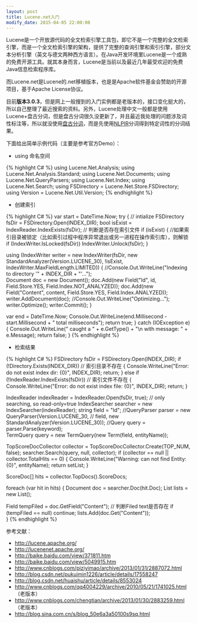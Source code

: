```yaml
---
layout: post
title: Lucene.net入门
modify_date: 2015-04-05 22:00:00
---
```


Lucene是一个开放源代码的全文检索引擎工具包，即它不是一个完整的全文检索引擎，而是一个全文检索引擎的架构，提供了完整的查询引擎和索引引擎，部分文本分析引擎（英文与德文两种西方语言）。在Java开发环境里Lucene是一个成熟的免费开源工具。就其本身而言，Lucene是当前以及最近几年最受欢迎的免费Java信息检索程序库。

而Lucene.net是Lucene的.net移植版本，也是是Apache软件基金会赞助的开源项目，基于Apache License协议。

目前**版本3.0.3**，但是网上一般搜到的入门实例都是老版本的，接口变化挺大的，所以自己整理了最近搜索的资料。另外，Lucene处理中文一般都是使用Lucene+盘古分词，但是盘古分词很久没更新了，并且最近我处理的问题涉及词性标注等，所以就没使用[盘古分词](http://pangusegment.codeplex.com/)，而是先使用[NLPIR](http://ictclas.nlpir.org/)分词得到特定词性的分词结果。

下面给出简单示例代码（主要是参考官方Demo）：

* using 命名空间

{% highlight C# %}
using Lucene.Net.Analysis;
using Lucene.Net.Analysis.Standard;
using Lucene.Net.Documents;
using Lucene.Net.QueryParsers;
using Lucene.Net.Index;
using Lucene.Net.Search;
using FSDirectory = Lucene.Net.Store.FSDirectory;
using Version = Lucene.Net.Util.Version;
{% endhighlight %}

* 创建索引

{% highlight C# %}
var start = DateTime.Now;
try
{
  // intialize
  FSDirectory fsDir = FSDirectory.Open(INDEX_DIR);
  bool isExist = IndexReader.IndexExists(fsDir); // 判断是否存在索引文件
  if (isExist)
  {
    //如果索引目录被锁定（比如索引过程中程序异常退出或另一进程在操作索引库），则解锁
    if (IndexWriter.IsLocked(fsDir))
    IndexWriter.Unlock(fsDir);
  }

  using (IndexWriter writer = new IndexWriter(fsDir, 
    new StandardAnalyzer(Version.LUCENE_30), !isExist,
    IndexWriter.MaxFieldLength.LIMITED))
  {
    //Console.Out.WriteLine("Indexing to directory '" + INDEX_DIR + "'...");                    
    Document doc = new Document();
    doc.Add(new Field("Id", id, Field.Store.YES, Field.Index.NOT_ANALYZED));
    doc.Add(new Field("Content", content, Field.Store.YES, Field.Index.ANALYZED));                    
    writer.AddDocument(doc);
    //Console.Out.WriteLine("Optimizing...");
    writer.Optimize();
    writer.Commit();
  }

  var end = DateTime.Now;
  Console.Out.WriteLine(end.Millisecond - start.Millisecond + " total milliseconds");
  return true;
}
catch (IOException e)
{
  Console.Out.WriteLine(" caught a " + e.GetType() + "\n with message: " + e.Message);
  return false;
}
{% endhighlight %}

* 检索结果

{% highlight C# %}
FSDirectory fsDir = FSDirectory.Open(INDEX_DIR);
if (!Directory.Exists(INDEX_DIR)) // 索引目录不存在
{
  Console.WriteLine("Error: do not exist index dir: {0}", INDEX_DIR);
  return;
}
else if (!IndexReader.IndexExists(fsDir))   // 索引文件不存在
{
  Console.WriteLine("Error: do not exist index file: {0}", INDEX_DIR);
  return;
}

IndexReader indexReader = IndexReader.Open(fsDir, true); // only searching, so read-only=true
IndexSearcher searcher = new IndexSearcher(indexReader);
string field = "Id";
//QueryParser parser = new QueryParser(Version.LUCENE_30, 
//  field, new StandardAnalyzer(Version.LUCENE_30));
//Query query = parser.Parse(keyword);            
TermQuery query = new TermQuery(new Term(field, entityName));

TopScoreDocCollector collector = TopScoreDocCollector.Create(TOP_NUM, false);
searcher.Search(query, null, collector);
if (collector == null || collector.TotalHits == 0)
{
  Console.WriteLine("Warning: can not find Entity: {0}", entityName);
  return setList;
}

ScoreDoc[] hits = collector.TopDocs().ScoreDocs;

foreach (var hit in hits)
{
  Document doc = searcher.Doc(hit.Doc);
  List<string> lists = new List<string>();

  Field tempFiled = doc.GetField("Content"); // 判断Filed text是否存在
  if (tempFiled == null)
    continue;
  lists.Add(doc.Get("Content"));               
}
{% endhighlight %}

参考文献：

* http://lucene.apache.org/
* http://lucenenet.apache.org/
* http://baike.baidu.com/view/371811.htm
* http://baike.baidu.com/view/5049915.htm
* http://www.cnblogs.com/piziyimao/archive/2013/01/31/2887072.html
* http://blog.csdn.net/pukuimin1226/article/details/17558247
* http://blog.csdn.net/huaishu/article/details/8553024
* http://www.cnblogs.com/qq4004229/archive/2010/05/21/1741025.html （老版本）
* http://www.cnblogs.com/chengtian/archive/2013/01/30/2883259.html （老版本）
* http://blog.sina.com.cn/s/blog_50e6a3a50100s9sq.html